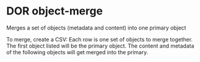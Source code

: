 # DOR object-merge

Merges a set of objects (metadata and content) into one primary object

To merge, create a CSV:
Each row is one set of objects to merge together.
The first object listed will be the primary object.  The content and metadata of the following objects will get merged into the primary.

